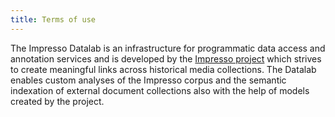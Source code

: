 ```yaml
---
title: Terms of use
---
```


The Impresso Datalab is an infrastructure for programmatic data access and annotation services and is developed by the [Impresso project](https://impresso-project.ch) which strives to create meaningful links across historical media collections. The Datalab enables custom analyses of the Impresso corpus and the semantic indexation of external document collections also with the help of models created by the project.
